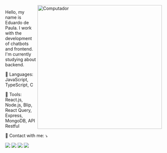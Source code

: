 <img src="https://raw.githubusercontent.com/MicaelliMedeiros/micaellimedeiros/master/image/computer-illustration.png" min-width="400px" max-width="400px" width="400px" align="right" alt="Computador">

<p align="left"> 
  Hello, my name is Eduardo de Paula. I work with the development of chatbots and frontend. I'm currently studying about backend.
</p>

<p align="left">
  🦄 Languages: JavaScript, TypeScript, C
</p>

<p align="left">
  💼 Tools: React.js, Node.js, Blip, React Query, Express, MongoDB, API Restful
</p>

<p align="left">
  💌 Contact with me: ⤵️
</p>

<p align="left">
  <a href="mailto: eduardoibarr56@gmail.com" alt="Gmail">
  <img src="https://img.shields.io/badge/-Gmail-FF0000?style=flat-square&labelColor=FF0000&logo=gmail&logoColor=white" /></a>

  <a href="https://www.linkedin.com/in/eduardo-ibarr" alt="Linkedin">
  <img src="https://img.shields.io/badge/-Linkedin-0e76a8?style=flat-square&logo=Linkedin&logoColor=white" /></a>

  <a href="https://api.whatsapp.com/send?phone=55997186370&text=Oii" alt="WhatsApp">
  <img src="https://img.shields.io/badge/-WhatsApp-25d366?style=flat-square&labelColor=25d366&logo=whatsapp&logoColor=white"/></a>

  <a href="https://www.instagram.com/eduardo.ibarr" alt="Instagram">
  <img src="https://img.shields.io/badge/-Instagram-DF0174?style=flat-square&labelColor=DF0174&logo=instagram&logoColor=white"/></a>
</p>  
